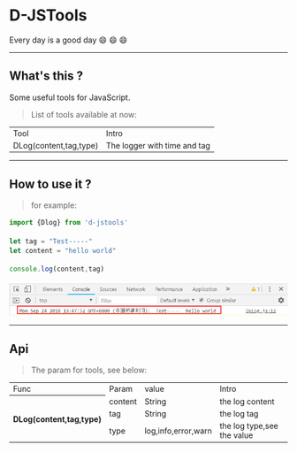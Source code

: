 # D-JSTools

Every day is a good day
:smile:
:smile:
:smile:

----

## What's this ?

Some useful tools for JavaScript.

> List of tools available at now:

<table>
    </tr>
        <td >Tool</td>
        <td>Intro</td>
    </tr>
    <tr>
        <td>DLog(content,tag,type)</td>
        <td>The logger with time and tag</td>
    </tr>
</table>

----

## How to use it ?

> for example:

``` js
import {Dlog} from 'd-jstools'

let tag = "Test-----"
let content = "hello world"

console.log(content,tag)
```

![](./img/img1.png 'DLog例子')

----

## Api
 
> The param for tools, see below:

<table>
    </tr>
        <td >Func</td>
        <td>Param</td>
        <td>value</td>
        <td>Intro</td>
    </tr>
    <tr>
        <th rowspan="3">DLog(content,tag,type)</th>
        <td>content</td>
        <td>String</td>
        <td>the log content</td>
    </tr>
    <tr>
        <td>tag</td>
        <td>String</td>
        <td>the log tag</td>
    </tr>
    <tr>
        <td>type</td>
        <td>log,info,error,warn</td>
        <td>the log type,see the value</td>
    </tr>    
</table>